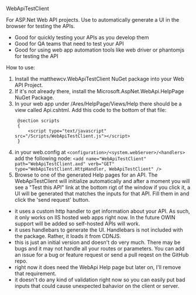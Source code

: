 WebApiTestClient

For ASP.Net Web API projects.  Use to automatically generate a UI in the browser for testing the APIs.  
* Good for quickly testing your APIs as you develop them
* Good for QA teams that need to test your API 
* Good for using web app automation tools like web driver or phantomjs for testing the API

How to use:

1. Install the matthewcv.WebApiTestClient NuGet package into your Web API Project.
2. If it's not already there, install the Microsoft.AspNet.WebApi.HelpPage NuGet Package.
3. In your web app under /Ares/HelpPage/Views/Help there should be a view called Api.cshtml.  Add this code to the bottom of that file:
   ```
	@section scripts
	{
   		<script type="text/javascript" src="/Scripts/WebApiTestClient.js"></script>
	}
   ```	
4. in your web.config at ```<configuration>/<system.webServer>/<handlers>``` add the following node: ```<add name="WebApiTestClient" path="WebApiTestClient.axd" verb="GET" type="WebApiTestClient.HttpHandler, WebApiTestClient" />```
5. Browse to one of the generated Help pages for an API.  The WebApiTestClient will initialize automatically and after a moment you will see a "Test this API" link at the bottom rigt of the window
	if you click it, a UI will be generated that matches the inputs for that API.  Fill them in and click the 'send request' button.



* it uses a custom http handler to get information about your API.  As such, it only works on IIS hosted web apps right now.  In the future OWIN support will be added so self-hosted APIs will work.
* it uses handlebars to generate the UI.  Handlebars is not included with the package.  Rather, it loads it from CDNJS.
* this is just an initial version and doesn't do very much.  There may be bugs and it may not handle all your routes or parameters.  You can add an issue for a bug or feature request or  send a pull reqest on the GitHub repo.
* right now it does need the WebApi Help page but later on, I'll remove that requirement.
* it doesn't do any kind of validation right now so you can easily put bad inputs that could cause unexpected bahavior on the client or server.
